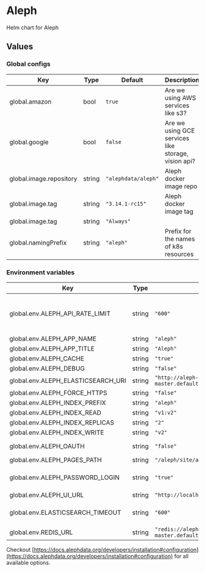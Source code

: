 # Aleph

Helm chart for Aleph

## Values

### Global configs

| Key | Type | Default | Description |
|-----|------|---------|-------------|
| global.amazon | bool | `true` | Are we using AWS services like s3? |
| global.google | bool | `false` | Are we using GCE services like storage, vision api? |
| global.image.repository | string | `"alephdata/aleph"` | Aleph docker image repo |
| global.image.tag | string | `"3.14.1-rc15"` | Aleph docker image tag |
| global.image.tag | string | `"Always"` |  |
| global.namingPrefix | string | `"aleph"` | Prefix for the names of k8s resources |

### Environment variables

| Key | Type | Default | Description |
|-----|------|---------|-------------|
| global.env.ALEPH_API_RATE_LIMIT | string | `"600"` | API rate limiting (req/min for anonymous users) |
| global.env.ALEPH_APP_NAME | string | `"aleph"` | App name |
| global.env.ALEPH_APP_TITLE | string | `"Aleph"` | App title |
| global.env.ALEPH_CACHE | string | `"true"` |  |
| global.env.ALEPH_DEBUG | string | `"false"` |  |
| global.env.ALEPH_ELASTICSEARCH_URI | string | `"http://aleph-index-master.default.svc.cluster.local:9200"` |  |
| global.env.ALEPH_FORCE_HTTPS | string | `"false"` |  |
| global.env.ALEPH_INDEX_PREFIX | string | `"aleph"` |  |
| global.env.ALEPH_INDEX_READ | string | `"v1:v2"` |  |
| global.env.ALEPH_INDEX_REPLICAS | string | `"2"` |  |
| global.env.ALEPH_INDEX_WRITE | string | `"v2"` |  |
| global.env.ALEPH_OAUTH | string | `"false"` | Enable OAuth login? |
| global.env.ALEPH_PAGES_PATH | string | `"/aleph/site/aleph.occrp.org/pages"` |  |
| global.env.ALEPH_PASSWORD_LOGIN | string | `"true"` | Enable password login? |
| global.env.ALEPH_UI_URL | string | `"http://localhost"` |  |
| global.env.ELASTICSEARCH_TIMEOUT | string | `"600"` | Default elasticsearch timeout |
| global.env.REDIS_URL | string | `"redis://aleph-redis-master.default.svc.cluster.local:6379/0"` | Redis url |

Checkout [https://docs.alephdata.org/developers/installation#configuration](https://docs.alephdata.org/developers/installation#configuration) for all available options.

